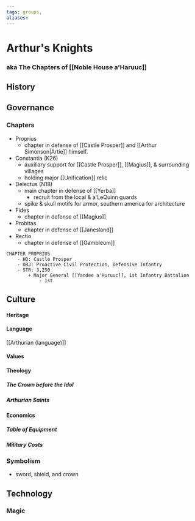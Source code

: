 ```yaml
---
tags: groups, 
aliases:
---
```


# Arthur's Knights
### aka The Chapters of [[Noble House a'Haruuc]]
## History
## Governance
### Chapters
- Proprius
	- chapter in defense of [[Castle Prosper]] and [[Arthur Simonson|Artie]] himself.
- Constantia (K26)
	- auxiliary support for [[Castle Prosper]], [[Magius]], & surrounding villages
	- holding major [[Unification]] relic
- Delectus (N18)
	- main chapter in defense of [[Yerba]]
		- recruit from the local & a'LeQuinn guards
	- spike & skull motifs for armor, southern america for architecture
- Fides
	- chapter in defense of [[Magius]]
- Probitas
	- chapter in defense of [[Janesland]]
- Rectio
	- chapter in defense of [[Gambleum]]

```
CHAPTER PROPRIUS
	- HQ: Castle Prosper
	- OBJ: Proactive Civil Protection, Defensive Infantry
	- STR: 3,250
		+ Major General [[Yandee a'Huruuc]], 1st Infantry Battalion
			- 1st 
```
## Culture
#### Heritage
#### Language
[[Arthurian (language)]]
#### Values
#### Theology
##### The Crown before the Idol
##### Arthurian Saints
#### Economics
##### Table of Equipment
##### Military Costs
### Symbolism
- sword, shield, and crown
## Technology
### Magic